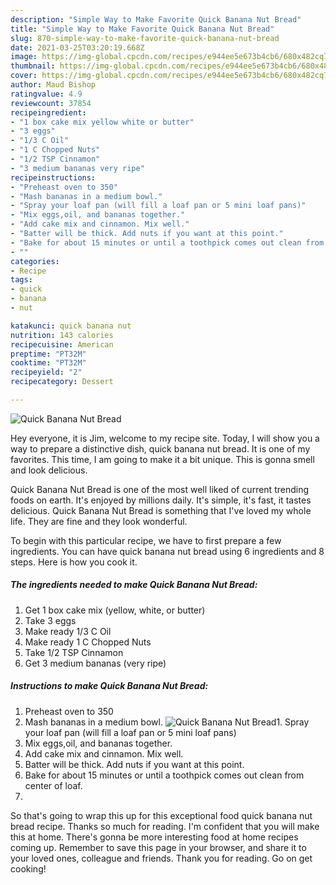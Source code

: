 ```yaml
---
description: "Simple Way to Make Favorite Quick Banana Nut Bread"
title: "Simple Way to Make Favorite Quick Banana Nut Bread"
slug: 870-simple-way-to-make-favorite-quick-banana-nut-bread
date: 2021-03-25T03:20:19.668Z
image: https://img-global.cpcdn.com/recipes/e944ee5e673b4cb6/680x482cq70/quick-banana-nut-bread-recipe-main-photo.jpg
thumbnail: https://img-global.cpcdn.com/recipes/e944ee5e673b4cb6/680x482cq70/quick-banana-nut-bread-recipe-main-photo.jpg
cover: https://img-global.cpcdn.com/recipes/e944ee5e673b4cb6/680x482cq70/quick-banana-nut-bread-recipe-main-photo.jpg
author: Maud Bishop
ratingvalue: 4.9
reviewcount: 37854
recipeingredient:
- "1 box cake mix yellow white or butter"
- "3 eggs"
- "1/3 C Oil"
- "1 C Chopped Nuts"
- "1/2 TSP Cinnamon"
- "3 medium bananas very ripe"
recipeinstructions:
- "Preheast oven to 350"
- "Mash bananas in a medium bowl."
- "Spray your loaf pan (will fill a loaf pan or 5 mini loaf pans)"
- "Mix eggs,oil, and bananas together."
- "Add cake mix and cinnamon. Mix well."
- "Batter will be thick. Add nuts if you want at this point."
- "Bake for about 15 minutes or until a toothpick comes out clean from center of loaf."
- ""
categories:
- Recipe
tags:
- quick
- banana
- nut

katakunci: quick banana nut 
nutrition: 143 calories
recipecuisine: American
preptime: "PT32M"
cooktime: "PT32M"
recipeyield: "2"
recipecategory: Dessert

---
```



![Quick Banana Nut Bread](https://img-global.cpcdn.com/recipes/e944ee5e673b4cb6/680x482cq70/quick-banana-nut-bread-recipe-main-photo.jpg)

Hey everyone, it is Jim, welcome to my recipe site. Today, I will show you a way to prepare a distinctive dish, quick banana nut bread. It is one of my favorites. This time, I am going to make it a bit unique. This is gonna smell and look delicious.

Quick Banana Nut Bread is one of the most well liked of current trending foods on earth. It's enjoyed by millions daily. It's simple, it's fast, it tastes delicious. Quick Banana Nut Bread is something that I've loved my whole life. They are fine and they look wonderful.




To begin with this particular recipe, we have to first prepare a few ingredients. You can have quick banana nut bread using 6 ingredients and 8 steps. Here is how you cook it.

<!--inarticleads1-->

##### The ingredients needed to make Quick Banana Nut Bread:

1. Get 1 box cake mix (yellow, white, or butter)
1. Take 3 eggs
1. Make ready 1/3 C Oil
1. Make ready 1 C Chopped Nuts
1. Take 1/2 TSP Cinnamon
1. Get 3 medium bananas (very ripe)




<!--inarticleads2-->

##### Instructions to make Quick Banana Nut Bread:

1. Preheast oven to 350
1. Mash bananas in a medium bowl.
<img src="https://img-global.cpcdn.com/steps/4ab42ca1d63ad4e7/160x128cq70/quick-banana-nut-bread-recipe-step-2-photo.jpg" alt="Quick Banana Nut Bread">1. Spray your loaf pan (will fill a loaf pan or 5 mini loaf pans)
1. Mix eggs,oil, and bananas together.
1. Add cake mix and cinnamon. Mix well.
1. Batter will be thick. Add nuts if you want at this point.
1. Bake for about 15 minutes or until a toothpick comes out clean from center of loaf.
1. 




So that's going to wrap this up for this exceptional food quick banana nut bread recipe. Thanks so much for reading. I'm confident that you will make this at home. There's gonna be more interesting food at home recipes coming up. Remember to save this page in your browser, and share it to your loved ones, colleague and friends. Thank you for reading. Go on get cooking!
